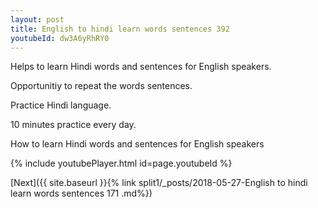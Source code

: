 ```yaml
---
layout: post
title: English to hindi learn words sentences 392 
youtubeId: dw3A6yRhRY0
---
```

 
 
Helps to learn Hindi words and sentences for English speakers.

Opportunitiy to repeat the words sentences. 

Practice Hindi language. 
 
10 minutes practice every day. 
 
How to learn Hindi words and sentences for English speakers 
 
{% include youtubePlayer.html id=page.youtubeId %}
 
 
[Next]({{ site.baseurl }}{% link  split1/_posts/2018-05-27-English to hindi learn words sentences 171 .md%})
 
